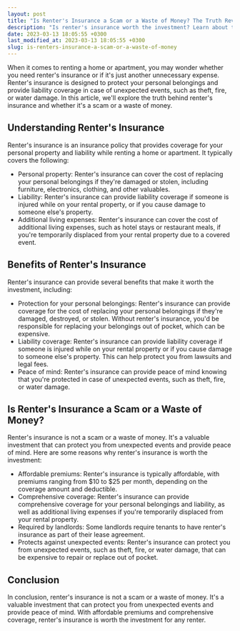 ```yaml
---
layout: post
title: "Is Renter's Insurance a Scam or a Waste of Money? The Truth Revealed"
description: "Is renter's insurance worth the investment? Learn about the benefits of renter's insurance and how it can protect you from unexpected events."
date: 2023-03-13 18:05:55 +0300last_modified_at: 2023-03-13 18:05:55 +0300
slug: is-renters-insurance-a-scam-or-a-waste-of-money
---
```

When it comes to renting a home or apartment, you may wonder whether you need renter's insurance or if it's just another unnecessary expense. Renter's insurance is designed to protect your personal belongings and provide liability coverage in case of unexpected events, such as theft, fire, or water damage. In this article, we'll explore the truth behind renter's insurance and whether it's a scam or a waste of money.

## Understanding Renter's Insurance

Renter's insurance is an insurance policy that provides coverage for your personal property and liability while renting a home or apartment. It typically covers the following:

- Personal property: Renter's insurance can cover the cost of replacing your personal belongings if they're damaged or stolen, including furniture, electronics, clothing, and other valuables.
- Liability: Renter's insurance can provide liability coverage if someone is injured while on your rental property, or if you cause damage to someone else's property.
- Additional living expenses: Renter's insurance can cover the cost of additional living expenses, such as hotel stays or restaurant meals, if you're temporarily displaced from your rental property due to a covered event.

## Benefits of Renter's Insurance

Renter's insurance can provide several benefits that make it worth the investment, including:

- Protection for your personal belongings: Renter's insurance can provide coverage for the cost of replacing your personal belongings if they're damaged, destroyed, or stolen. Without renter's insurance, you'd be responsible for replacing your belongings out of pocket, which can be expensive.
- Liability coverage: Renter's insurance can provide liability coverage if someone is injured while on your rental property or if you cause damage to someone else's property. This can help protect you from lawsuits and legal fees.
- Peace of mind: Renter's insurance can provide peace of mind knowing that you're protected in case of unexpected events, such as theft, fire, or water damage.

## Is Renter's Insurance a Scam or a Waste of Money?

Renter's insurance is not a scam or a waste of money. It's a valuable investment that can protect you from unexpected events and provide peace of mind. Here are some reasons why renter's insurance is worth the investment:

- Affordable premiums: Renter's insurance is typically affordable, with premiums ranging from $10 to $25 per month, depending on the coverage amount and deductible.
- Comprehensive coverage: Renter's insurance can provide comprehensive coverage for your personal belongings and liability, as well as additional living expenses if you're temporarily displaced from your rental property.
- Required by landlords: Some landlords require tenants to have renter's insurance as part of their lease agreement.
- Protects against unexpected events: Renter's insurance can protect you from unexpected events, such as theft, fire, or water damage, that can be expensive to repair or replace out of pocket.

## Conclusion

In conclusion, renter's insurance is not a scam or a waste of money. It's a valuable investment that can protect you from unexpected events and provide peace of mind. With affordable premiums and comprehensive coverage, renter's insurance is worth the investment for any renter.
